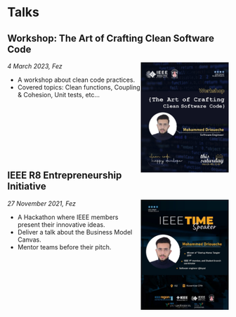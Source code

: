 # Talks

<!--
-----------------
TEMPLATE
-----------------

## Event name

<img alt='Speaker poster' src="/assets/image.jpeg"
    width="200" height="250" align="right">

*Date, Place*

- Event Description.
- What I did.
-->

## Workshop: The Art of Crafting Clean Software Code 

<img alt='Speaker poster' src="/assets/clean_code_ieee_ensaf.jpeg"
    width="200" height="250" align="right">

*4 March 2023, Fez*

- A workshop about clean code practices.
- Covered topics: Clean functions, Coupling & Cohesion, Unit tests, etc...

<br/>
<br/>
<br/>
<br/>
<br/>
<br/>
<br/>

## IEEE R8 Entrepreneurship Initiative

<img alt='Speaker poster' src="/assets/r8_initiative_2021.jpeg"
    width="200" height="250" align="right">

*27 November 2021, Fez*

- A Hackathon where IEEE members present their innovative ideas.
- Deliver a talk about the Business Model Canvas.
- Mentor teams before their pitch.

